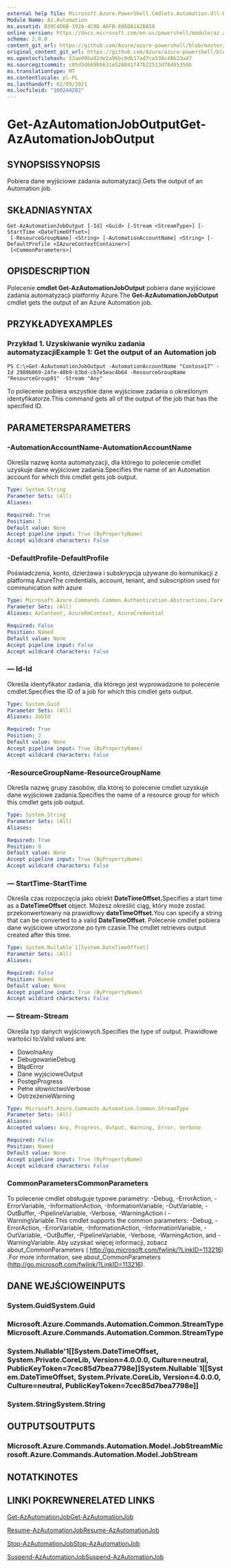 ```yaml
---
external help file: Microsoft.Azure.PowerShell.Cmdlets.Automation.dll-Help.xml
Module Name: Az.Automation
ms.assetid: B39C4D6B-392A-4C8D-A6FB-886DA1A2BA58
online version: https://docs.microsoft.com/en-us/powershell/module/az.automation/get-azautomationjoboutput
schema: 2.0.0
content_git_url: https://github.com/Azure/azure-powershell/blob/master/src/Automation/Automation/help/Get-AzAutomationJobOutput.md
original_content_git_url: https://github.com/Azure/azure-powershell/blob/master/src/Automation/Automation/help/Get-AzAutomationJobOutput.md
ms.openlocfilehash: 53ae09ba82de2a96bc9db17ad7ca538c48b23a47
ms.sourcegitcommit: c05d3d669b5631e526841f47b22513d78495350b
ms.translationtype: MT
ms.contentlocale: pl-PL
ms.lasthandoff: 02/09/2021
ms.locfileid: "100244282"
---
```

# <span data-ttu-id="eb6bf-101">Get-AzAutomationJobOutput</span><span class="sxs-lookup"><span data-stu-id="eb6bf-101">Get-AzAutomationJobOutput</span></span>

## <span data-ttu-id="eb6bf-102">SYNOPSIS</span><span class="sxs-lookup"><span data-stu-id="eb6bf-102">SYNOPSIS</span></span>
<span data-ttu-id="eb6bf-103">Pobiera dane wyjściowe zadania automatyzacji.</span><span class="sxs-lookup"><span data-stu-id="eb6bf-103">Gets the output of an Automation job.</span></span>

## <span data-ttu-id="eb6bf-104">SKŁADNIA</span><span class="sxs-lookup"><span data-stu-id="eb6bf-104">SYNTAX</span></span>

```
Get-AzAutomationJobOutput [-Id] <Guid> [-Stream <StreamType>] [-StartTime <DateTimeOffset>]
 [-ResourceGroupName] <String> [-AutomationAccountName] <String> [-DefaultProfile <IAzureContextContainer>]
 [<CommonParameters>]
```

## <span data-ttu-id="eb6bf-105">OPIS</span><span class="sxs-lookup"><span data-stu-id="eb6bf-105">DESCRIPTION</span></span>
<span data-ttu-id="eb6bf-106">Polecenie **cmdlet Get-AzAutomationJobOutput** pobiera dane wyjściowe zadania automatyzacji platformy Azure.</span><span class="sxs-lookup"><span data-stu-id="eb6bf-106">The **Get-AzAutomationJobOutput** cmdlet gets the output of an Azure Automation job.</span></span>

## <span data-ttu-id="eb6bf-107">PRZYKŁADY</span><span class="sxs-lookup"><span data-stu-id="eb6bf-107">EXAMPLES</span></span>

### <span data-ttu-id="eb6bf-108">Przykład 1. Uzyskiwanie wyniku zadania automatyzacji</span><span class="sxs-lookup"><span data-stu-id="eb6bf-108">Example 1: Get the output of an Automation job</span></span>
```
PS C:\>Get-AzAutomationJobOutput -AutomationAccountName "Contoso17" -Id 2989b069-24fe-40b9-b3bd-cb7e5eac4b64 -ResourceGroupName "ResourceGroup01" -Stream "Any"
```

<span data-ttu-id="eb6bf-109">To polecenie pobiera wszystkie dane wyjściowe zadania o określonym identyfikatorze.</span><span class="sxs-lookup"><span data-stu-id="eb6bf-109">This command gets all of the output of the job that has the specified ID.</span></span>

## <span data-ttu-id="eb6bf-110">PARAMETERS</span><span class="sxs-lookup"><span data-stu-id="eb6bf-110">PARAMETERS</span></span>

### <span data-ttu-id="eb6bf-111">-AutomationAccountName</span><span class="sxs-lookup"><span data-stu-id="eb6bf-111">-AutomationAccountName</span></span>
<span data-ttu-id="eb6bf-112">Określa nazwę konta automatyzacji, dla którego to polecenie cmdlet uzyskuje dane wyjściowe zadania.</span><span class="sxs-lookup"><span data-stu-id="eb6bf-112">Specifies the name of an Automation account for which this cmdlet gets job output.</span></span>

```yaml
Type: System.String
Parameter Sets: (All)
Aliases:

Required: True
Position: 1
Default value: None
Accept pipeline input: True (ByPropertyName)
Accept wildcard characters: False
```

### <span data-ttu-id="eb6bf-113">-DefaultProfile</span><span class="sxs-lookup"><span data-stu-id="eb6bf-113">-DefaultProfile</span></span>
<span data-ttu-id="eb6bf-114">Poświadczenia, konto, dzierżawa i subskrypcja używane do komunikacji z platformą Azure</span><span class="sxs-lookup"><span data-stu-id="eb6bf-114">The credentials, account, tenant, and subscription used for communication with azure</span></span>

```yaml
Type: Microsoft.Azure.Commands.Common.Authentication.Abstractions.Core.IAzureContextContainer
Parameter Sets: (All)
Aliases: AzContext, AzureRmContext, AzureCredential

Required: False
Position: Named
Default value: None
Accept pipeline input: False
Accept wildcard characters: False
```

### <span data-ttu-id="eb6bf-115">— Id</span><span class="sxs-lookup"><span data-stu-id="eb6bf-115">-Id</span></span>
<span data-ttu-id="eb6bf-116">Określa identyfikator zadania, dla którego jest wyprowadzone to polecenie cmdlet.</span><span class="sxs-lookup"><span data-stu-id="eb6bf-116">Specifies the ID of a job for which this cmdlet gets output.</span></span>

```yaml
Type: System.Guid
Parameter Sets: (All)
Aliases: JobId

Required: True
Position: 2
Default value: None
Accept pipeline input: True (ByPropertyName)
Accept wildcard characters: False
```

### <span data-ttu-id="eb6bf-117">-ResourceGroupName</span><span class="sxs-lookup"><span data-stu-id="eb6bf-117">-ResourceGroupName</span></span>
<span data-ttu-id="eb6bf-118">Określa nazwę grupy zasobów, dla której to polecenie cmdlet uzyskuje dane wyjściowe zadania.</span><span class="sxs-lookup"><span data-stu-id="eb6bf-118">Specifies the name of a resource group for which this cmdlet gets job output.</span></span>

```yaml
Type: System.String
Parameter Sets: (All)
Aliases:

Required: True
Position: 0
Default value: None
Accept pipeline input: True (ByPropertyName)
Accept wildcard characters: False
```

### <span data-ttu-id="eb6bf-119">— StartTime</span><span class="sxs-lookup"><span data-stu-id="eb6bf-119">-StartTime</span></span>
<span data-ttu-id="eb6bf-120">Określa czas rozpoczęcia jako obiekt **DateTimeOffset.**</span><span class="sxs-lookup"><span data-stu-id="eb6bf-120">Specifies a start time as a **DateTimeOffset** object.</span></span>
<span data-ttu-id="eb6bf-121">Możesz określić ciąg, który może zostać przekonwertowany na prawidłowy **dateTimeOffset.**</span><span class="sxs-lookup"><span data-stu-id="eb6bf-121">You can specify a string that can be converted to a valid **DateTimeOffset**.</span></span>
<span data-ttu-id="eb6bf-122">Polecenie cmdlet pobiera dane wyjściowe utworzone po tym czasie.</span><span class="sxs-lookup"><span data-stu-id="eb6bf-122">The cmdlet retrieves output created after this time.</span></span>

```yaml
Type: System.Nullable`1[System.DateTimeOffset]
Parameter Sets: (All)
Aliases:

Required: False
Position: Named
Default value: None
Accept pipeline input: True (ByPropertyName)
Accept wildcard characters: False
```

### <span data-ttu-id="eb6bf-123">— Stream</span><span class="sxs-lookup"><span data-stu-id="eb6bf-123">-Stream</span></span>
<span data-ttu-id="eb6bf-124">Określa typ danych wyjściowych.</span><span class="sxs-lookup"><span data-stu-id="eb6bf-124">Specifies the type of output.</span></span>
<span data-ttu-id="eb6bf-125">Prawidłowe wartości to:</span><span class="sxs-lookup"><span data-stu-id="eb6bf-125">Valid values are:</span></span> 
- <span data-ttu-id="eb6bf-126">Dowolna</span><span class="sxs-lookup"><span data-stu-id="eb6bf-126">Any</span></span>
- <span data-ttu-id="eb6bf-127">Debugowanie</span><span class="sxs-lookup"><span data-stu-id="eb6bf-127">Debug</span></span>
- <span data-ttu-id="eb6bf-128">Błąd</span><span class="sxs-lookup"><span data-stu-id="eb6bf-128">Error</span></span>
- <span data-ttu-id="eb6bf-129">Dane wyjściowe</span><span class="sxs-lookup"><span data-stu-id="eb6bf-129">Output</span></span>
- <span data-ttu-id="eb6bf-130">Postęp</span><span class="sxs-lookup"><span data-stu-id="eb6bf-130">Progress</span></span>
- <span data-ttu-id="eb6bf-131">Pełne słownictwo</span><span class="sxs-lookup"><span data-stu-id="eb6bf-131">Verbose</span></span>
- <span data-ttu-id="eb6bf-132">Ostrzeżenie</span><span class="sxs-lookup"><span data-stu-id="eb6bf-132">Warning</span></span>

```yaml
Type: Microsoft.Azure.Commands.Automation.Common.StreamType
Parameter Sets: (All)
Aliases:
Accepted values: Any, Progress, Output, Warning, Error, Verbose

Required: False
Position: Named
Default value: None
Accept pipeline input: True (ByPropertyName)
Accept wildcard characters: False
```

### <span data-ttu-id="eb6bf-133">CommonParameters</span><span class="sxs-lookup"><span data-stu-id="eb6bf-133">CommonParameters</span></span>
<span data-ttu-id="eb6bf-134">To polecenie cmdlet obsługuje typowe parametry: -Debug, -ErrorAction, -ErrorVariable, -InformationAction, -InformationVariable, -OutVariable, -OutBuffer, -PipelineVariable, -Verbose, -WarningAction i -WarningVariable.</span><span class="sxs-lookup"><span data-stu-id="eb6bf-134">This cmdlet supports the common parameters: -Debug, -ErrorAction, -ErrorVariable, -InformationAction, -InformationVariable, -OutVariable, -OutBuffer, -PipelineVariable, -Verbose, -WarningAction, and -WarningVariable.</span></span> <span data-ttu-id="eb6bf-135">Aby uzyskać więcej informacji, zobacz about_CommonParameters ( http://go.microsoft.com/fwlink/?LinkID=113216) .</span><span class="sxs-lookup"><span data-stu-id="eb6bf-135">For more information, see about_CommonParameters (http://go.microsoft.com/fwlink/?LinkID=113216).</span></span>

## <span data-ttu-id="eb6bf-136">DANE WEJŚCIOWE</span><span class="sxs-lookup"><span data-stu-id="eb6bf-136">INPUTS</span></span>

### <span data-ttu-id="eb6bf-137">System.Guid</span><span class="sxs-lookup"><span data-stu-id="eb6bf-137">System.Guid</span></span>

### <span data-ttu-id="eb6bf-138">Microsoft.Azure.Commands.Automation.Common.StreamType</span><span class="sxs-lookup"><span data-stu-id="eb6bf-138">Microsoft.Azure.Commands.Automation.Common.StreamType</span></span>

### <span data-ttu-id="eb6bf-139">System.Nullable'1[[System.DateTimeOffset, System.Private.CoreLib, Version=4.0.0.0, Culture=neutral, PublicKeyToken=7cec85d7bea7798e]]</span><span class="sxs-lookup"><span data-stu-id="eb6bf-139">System.Nullable\`1[[System.DateTimeOffset, System.Private.CoreLib, Version=4.0.0.0, Culture=neutral, PublicKeyToken=7cec85d7bea7798e]]</span></span>

### <span data-ttu-id="eb6bf-140">System.String</span><span class="sxs-lookup"><span data-stu-id="eb6bf-140">System.String</span></span>

## <span data-ttu-id="eb6bf-141">OUTPUTS</span><span class="sxs-lookup"><span data-stu-id="eb6bf-141">OUTPUTS</span></span>

### <span data-ttu-id="eb6bf-142">Microsoft.Azure.Commands.Automation.Model.JobStream</span><span class="sxs-lookup"><span data-stu-id="eb6bf-142">Microsoft.Azure.Commands.Automation.Model.JobStream</span></span>

## <span data-ttu-id="eb6bf-143">NOTATKI</span><span class="sxs-lookup"><span data-stu-id="eb6bf-143">NOTES</span></span>

## <span data-ttu-id="eb6bf-144">LINKI POKREWNE</span><span class="sxs-lookup"><span data-stu-id="eb6bf-144">RELATED LINKS</span></span>

[<span data-ttu-id="eb6bf-145">Get-AzAutomationJob</span><span class="sxs-lookup"><span data-stu-id="eb6bf-145">Get-AzAutomationJob</span></span>](./Get-AzAutomationJob.md)

[<span data-ttu-id="eb6bf-146">Resume-AzAutomationJob</span><span class="sxs-lookup"><span data-stu-id="eb6bf-146">Resume-AzAutomationJob</span></span>](./Resume-AzAutomationJob.md)

[<span data-ttu-id="eb6bf-147">Stop-AzAutomationJob</span><span class="sxs-lookup"><span data-stu-id="eb6bf-147">Stop-AzAutomationJob</span></span>](./Stop-AzAutomationJob.md)

[<span data-ttu-id="eb6bf-148">Suspend-AzAutomationJob</span><span class="sxs-lookup"><span data-stu-id="eb6bf-148">Suspend-AzAutomationJob</span></span>](./Suspend-AzAutomationJob.md)


